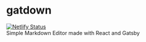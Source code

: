 # gatdown
[![Netlify Status](https://api.netlify.com/api/v1/badges/6b882336-1523-4b7b-bd47-ca9b49da6e05/deploy-status)](https://app.netlify.com/sites/gatdown/deploys)
<br/>
Simple Markdown Editor made with React and Gatsby

